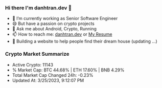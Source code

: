 ### Hi there I'm danhtran.dev 👋

- 🔭 I’m currently working as Senior Software Engineer
- 😄 But have a passion on crypto projects
- 💬 Ask me about Android, Crypto, Running 
- 📫 How to reach me: <a href="https://danhtran.dev" target="_blank">danhtran.dev</a> or <a href="Dan-Resume.pdf" target="_blank">My Resume</a>
- 🌱 Building a website to help people find their dream house (updating ...)

### Crypto Market Summarize
- Active Crypto: 11143
- % Market Cap: BTC 44.68% | ETH 17.60% | BNB 4.29%
- Total Market Cap Changed 24h: -0.23%
- Updated At: 3/25/2023, 9:12:07 PM
